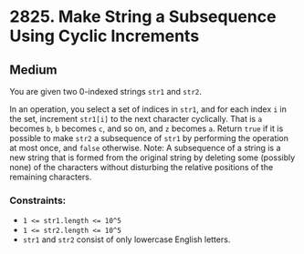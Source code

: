 # 2825. Make String a Subsequence Using Cyclic Increments

## Medium

You are given two 0-indexed strings `str1` and `str2`.

In an operation, you select a set of indices in `str1`, and for each index `i` in the set, increment `str1[i]` to the
next character cyclically. That is `a` becomes `b`, `b` becomes `c`, and so on, and `z` becomes `a`. Return `true` if it
is possible to make `str2` a subsequence of `str1` by performing the operation at most once, and `false` otherwise.
Note: A subsequence of a string is a new string that is formed from the original string by deleting some (possibly none)
of the characters without disturbing the relative positions of the remaining characters.

### Constraints:

- `1 <= str1.length <= 10^5`
- `1 <= str2.length <= 10^5`
- `str1` and `str2` consist of only lowercase English letters.
